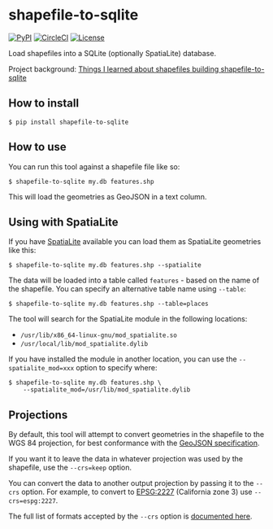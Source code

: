 # shapefile-to-sqlite

[![PyPI](https://img.shields.io/pypi/v/shapefile-to-sqlite.svg)](https://pypi.org/project/shapefile-to-sqlite/)
[![CircleCI](https://circleci.com/gh/simonw/shapefile-to-sqlite.svg?style=svg)](https://circleci.com/gh/simonw/shapefile-to-sqlite)
[![License](https://img.shields.io/badge/license-Apache%202.0-blue.svg)](https://github.com/simonw/shapefile-to-sqlite/blob/master/LICENSE)

Load shapefiles into a SQLite (optionally SpatiaLite) database.

Project background: [Things I learned about shapefiles building shapefile-to-sqlite](https://simonwillison.net/2020/Feb/19/shapefile-to-sqlite/)

## How to install

    $ pip install shapefile-to-sqlite

## How to use

You can run this tool against a shapefile file like so:

    $ shapefile-to-sqlite my.db features.shp

This will load the geometries as GeoJSON in a text column.

## Using with SpatiaLite

If you have [SpatiaLite](https://www.gaia-gis.it/fossil/libspatialite/index) available you can load them as SpatiaLite geometries like this:

    $ shapefile-to-sqlite my.db features.shp --spatialite

The data will be loaded into a table called `features` - based on the name of the shapefile. You can specify an alternative table name using `--table`:

    $ shapefile-to-sqlite my.db features.shp --table=places

The tool will search for the SpatiaLite module in the following locations:

- `/usr/lib/x86_64-linux-gnu/mod_spatialite.so`
- `/usr/local/lib/mod_spatialite.dylib`

If you have installed the module in another location, you can use the `--spatialite_mod=xxx` option to specify where:

    $ shapefile-to-sqlite my.db features.shp \
        --spatialite_mod=/usr/lib/mod_spatialite.dylib

## Projections

By default, this tool will attempt to convert geometries in the shapefile to the WGS 84 projection, for best conformance with the [GeoJSON specification](https://tools.ietf.org/html/rfc7946).

If you want it to leave the data in whatever projection was used by the shapefile, use the `--crs=keep` option.

You can convert the data to another output projection by passing it to the `--crs` option. For example, to convert to [EPSG:2227](https://epsg.io/2227) (California zone 3) use `--crs=espg:2227`.

The full list of formats accepted by the `--crs` option is [documented here](https://pyproj4.github.io/pyproj/stable/api/crs.html#pyproj.crs.CRS.__init__).
